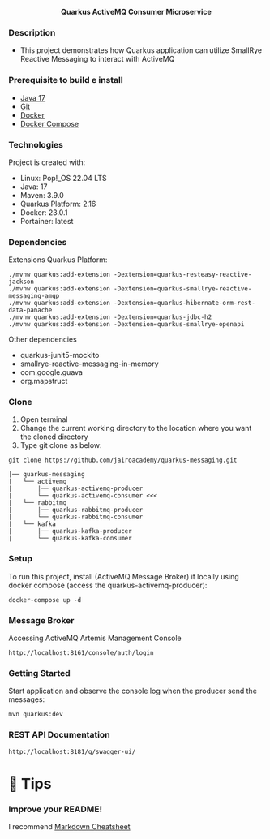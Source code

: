 <p align="center">
    <b>Quarkus ActiveMQ Consumer Microservice</b><br>
</p>


### Description
- This project demonstrates how Quarkus application can utilize SmallRye Reactive Messaging to interact with ActiveMQ

### Prerequisite to build e install 
- [Java 17](https://adoptopenjdk.net/index.html)
- [Git](https://git-scm.com/book/en/v2/Getting-Started-Installing-Git)
- [Docker](https://docs.docker.com/engine/install/)  
- [Docker Compose](https://docs.docker.com/compose/install/)  

### Technologies
Project is created with:
* Linux: Pop!_OS 22.04 LTS
* Java: 17
* Maven: 3.9.0
* Quarkus Platform: 2.16
* Docker: 23.0.1
* Portainer: latest

### Dependencies
Extensions Quarkus Platform:
```shell script
./mvnw quarkus:add-extension -Dextension=quarkus-resteasy-reactive-jackson
./mvnw quarkus:add-extension -Dextension=quarkus-smallrye-reactive-messaging-amqp
./mvnw quarkus:add-extension -Dextension=quarkus-hibernate-orm-rest-data-panache
./mvnw quarkus:add-extension -Dextension=quarkus-jdbc-h2
./mvnw quarkus:add-extension -Dextension=quarkus-smallrye-openapi
```

Other dependencies
* quarkus-junit5-mockito
* smallrye-reactive-messaging-in-memory
* com.google.guava
* org.mapstruct

### Clone 
1. Open terminal
2. Change the current working directory to the location where you want the cloned directory
3. Type git clone as below:
```shell script
git clone https://github.com/jairoacademy/quarkus-messaging.git
```
```
|── quarkus-messaging
|   └── activemq
|       |── quarkus-activemq-producer 
|       └── quarkus-activemq-consumer <<<
|   └── rabbitmq
|       |── quarkus-rabbitmq-producer
|       └── quarkus-rabbitmq-consumer
|   └── kafka
|       |── quarkus-kafka-producer
|       └── quarkus-kafka-consumer
```
### Setup
To run this project, install (ActiveMQ Message Broker) it locally using docker compose (access the quarkus-activemq-producer):
```shell script
docker-compose up -d
```

### Message Broker
Accessing ActiveMQ Artemis Management Console
```
http://localhost:8161/console/auth/login
```

### Getting Started
Start application and observe the console log when the producer send the messages:
```shell script
mvn quarkus:dev
```

### REST API Documentation
```
http://localhost:8181/q/swagger-ui/
```

# 🚀 Tips 
### Improve your README!
I recommend [Markdown Cheatsheet](https://github.com/adam-p/markdown-here/wiki/Markdown-Cheatsheet)
